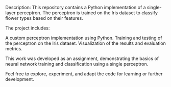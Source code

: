 Description:
This repository contains a Python implementation of a single-layer perceptron. The perceptron is trained on the Iris dataset to classify flower types based on their features.

The project includes:

  A custom perceptron implementation using Python.
  Training and testing of the perceptron on the Iris dataset.
  Visualization of the results and evaluation metrics.
  
This work was developed as an assignment, demonstrating the basics of neural network training and classification using a single perceptron.

Feel free to explore, experiment, and adapt the code for learning or further development.
